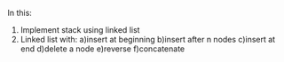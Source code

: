 In this:
1. Implement stack using linked list
2. Linked list with:
 a)insert at beginning
b)insert after n nodes
c)insert at end
d)delete a node
e)reverse
f)concatenate
